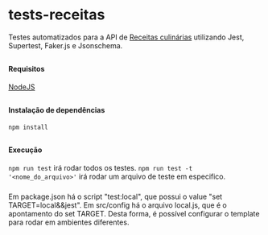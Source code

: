 # tests-receitas

Testes automatizados para a API de [Receitas culinárias](https://github.com/Lucas-sordi/api-receitas) utilizando Jest, Supertest, Faker.js e Jsonschema.
##
#### Requisitos
[NodeJS](https://nodejs.org)
##
#### Instalação de dependências
`npm install`
##
#### Execução
`npm run test` irá rodar todos os testes.
`npm run test -t '<nome_do_arquivo>'` irá rodar um arquivo de teste em especifico.
###
Em package.json há o script "test:local", que possui o value "set TARGET=local&&jest".
Em src/config há o arquivo local.js, que é o apontamento do set TARGET. Desta forma, é possível configurar o template para rodar em ambientes diferentes.
